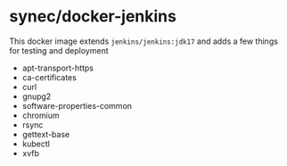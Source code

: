 # synec/docker-jenkins

This docker image extends `jenkins/jenkins:jdk17` and adds a few things for testing and deployment

- apt-transport-https
- ca-certificates
- curl
- gnupg2
- software-properties-common
- chromium
- rsync
- gettext-base
- kubectl
- xvfb
